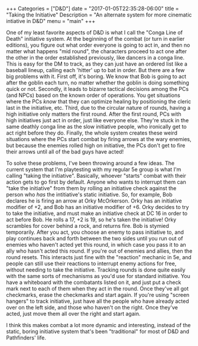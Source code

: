 +++
Categories = ["D&D"]
date = "2017-01-05T22:35:28-06:00"
title = "Taking the Initiative"
Description = "An alternate system for more cinematic intiative in D&D"
menu = "main"
+++

One of my least favorite aspects of D&D is what I call the "Conga Line of Death" initiative system.  At the beginning of the combat (or turn in earlier editions), you figure out what order everyone is going to act in, and then no matter what happens "mid round", the characters proceed to act one after the other in the order established previously, like dancers in a conga line.  This is easy for the DM to track, as they can just have an ordered list like a baseball lineup, calling each 'hitter' up to bat in order. But there are a few big problems with it. First off, it's boring. We know that Bob is going to act after the goblin each turn, no matter whether the goblin is doing something quick or not. Secondly, it leads to bizarre tactical decisions among the PCs (and NPCs) based on the known order of operations. You get situations where the PCs *know* that they can optimize healing by positioning the cleric last in the initiative, etc. Third, due to the circular nature of rounds, having a high initiative only matters the first round. After the first round, PCs with high initiatives just act in order, just like everyone else.  They're stuck in the same deathly conga line as the slow initiative people, who ironically get to act right before they do. Finally, the whole system creates these weird situations where the PCs start combat by firing arrows at the wary enemies, but because the enemies rolled high on initiative, the PCs don't get to fire their arrows until all of the bad guys have acted!  

To solve these problems, I've been throwing around a few ideas. The current system that I'm playtesting with my regular 5e group is what I'm calling "taking the initiative". Basically, whoever "starts" combat with their action gets to go first by default. Anyone who wants to interrupt them can "take the initiative" from them by rolling an initiative check against the person who *has* the intitiative's static initiative.  So, for example, Bob declares he is firing an arrow at Orky McOrkerson.  Orky has an initiative modifier of +2, and Bob has an initiative modifier of +6.  Orky decides to try to take the initiative, and must make an initiative check at DC 16 in order to act before Bob.  He rolls a 17, +2 is 19, so he's taken the initiative! Orky scrambles for cover behind a rock, and returns fire. Bob is stymied temporarily. After you act, you choose an enemy to pass initiative to, and play continues back and forth between the two sides until you run out of enemies who haven't acted yet this round, in which case you pass it to an ally who hasn't acted this round. If you're out of enemies and allies, then the round resets.  This interacts just fine with the "reaction" mechanic in 5e, and people can still use their reactions to interrupt enemy actions for free, without needing to take the initiative. Tracking rounds is done quite easily with the same sorts of mechanisms as you'd use for standard initiative. You have a whiteboard with the combatants listed on it, and just put a check mark next to each of them when they act in the round.  Once they've all got checkmarks, erase the checkmarks and start again.  If you're using "screen hangers" to track initiative, just have all the people who have already acted over on the left side, and those who haven't on the right. Once they've acted, just move them all over the right and start again.

I think this makes combat a lot more dynamic and interesting, instead of the static, boring initiative system that's been "traditional" for most of D&D and Pathfinders' life. 

